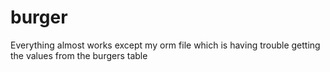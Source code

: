 # burger
Everything almost works except my orm file which is having trouble getting the values from the burgers table